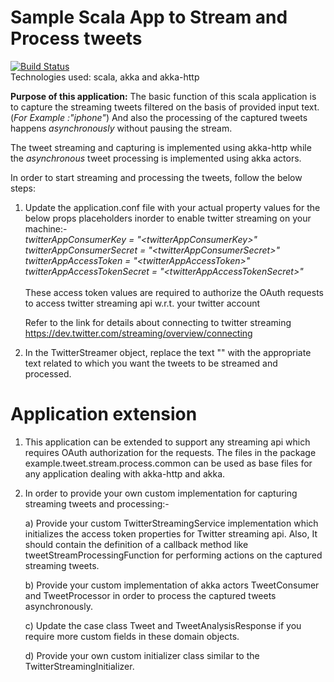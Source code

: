 # Sample Scala App to Stream and Process tweets

[![Build Status](https://api.travis-ci.org/chaubes/TweetStreamingAndProcessing.svg?branch=master)](https://travis-ci.org/chaubes/TweetStreamingAndProcessing)
<br/>  Technologies used: scala, akka and akka-http 

**Purpose of this application:**
  The basic function of this scala application is to capture the streaming tweets filtered on the basis of provided input text. (_For Example :"iphone"_)
  And also the processing of the captured tweets happens _asynchronously_ without pausing the stream. 

  The tweet streaming and capturing is implemented using akka-http while the _asynchronous_ tweet processing is implemented using akka actors.

In order to start streaming and processing the tweets, follow the below steps:

1) Update the application.conf file with your actual property values for the below props placeholders inorder to enable 
   twitter streaming on your machine:-
   <br/><i>
    twitterAppConsumerKey = "\<twitterAppConsumerKey\>"<br/>
    twitterAppConsumerSecret = "\<twitterAppConsumerSecret\>"<br/>
    twitterAppAccessToken = "\<twitterAppAccessToken\>"<br/>
    twitterAppAccessTokenSecret = "\<twitterAppAccessTokenSecret\>"<br/></i><br/>
    These access token values are required to authorize the OAuth requests to access twitter streaming api w.r.t. your twitter account<br/>
    
    Refer to the link for details about connecting to twitter streaming https://dev.twitter.com/streaming/overview/connecting
    
2) In the TwitterStreamer object, replace the text "<Text to Filter Streaming tweets>"  with the appropriate text related 
   to which you want the tweets to be streamed and processed.
 
# Application extension   
1) This application can be extended to support any streaming api which requires OAuth authorization for the requests.
   The files in the package example.tweet.stream.process.common can be used as base files for any application dealing with akka-http
   and akka.

2) In order to provide your own custom implementation for capturing streaming tweets and processing:-
   
   a) Provide your custom TwitterStreamingService implementation which initializes the access token properties for Twitter streaming api.
      Also, It should contain the definition of a callback method like tweetStreamProcessingFunction for performing actions 
      on the captured streaming tweets.
      
   b) Provide your custom implementation of akka actors TweetConsumer and TweetProcessor in order to process the captured 
      tweets asynchronously.
      
   c) Update the case class Tweet and TweetAnalysisResponse if you require more custom fields in these domain objects.
      
   d) Provide your own custom initializer class similar to the TwitterStreamingInitializer.   
    
    
    

